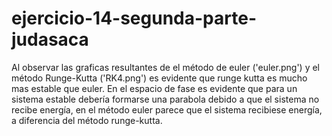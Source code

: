 # ejercicio-14-segunda-parte-judasaca

Al observar las graficas resultantes de el método de euler ('euler.png') y el método Runge-Kutta ('RK4.png') es evidente que runge kutta es mucho mas estable que euler.
En el espacio de fase es evidente que para un sistema estable debería formarse una parabola debido a que el sistema no recibe energía, en el método euler parece que el sistema recibiese energía, a diferencia del método runge-kutta.